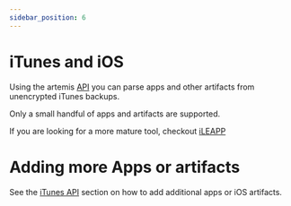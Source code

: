 ```yaml
---
sidebar_position: 6
---
```


# iTunes and iOS

Using the artemis [API](../API/API%20Scenarios/itunes.md) you can parse apps and
other artifacts from unencrypted iTunes backups.

Only a small handful of apps and artifacts are supported.

If you are looking for a more mature tool, checkout
[iLEAPP](https://github.com/abrignoni/iLEAPP)

# Adding more Apps or artifacts

See the [iTunes API](../API/API%20Scenarios/itunes.md) section on how to add
additional apps or iOS artifacts.
